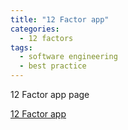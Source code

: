 ```yaml
---
title: "12 Factor app"
categories:
  - 12 factors
tags:
  - software engineering
  - best practice
---
```



12 Factor app page

[12 Factor app](https://12factor.net/)




